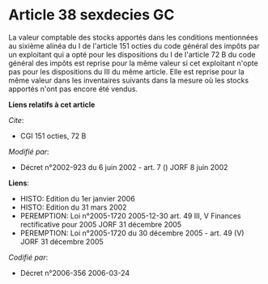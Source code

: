 # Article 38 sexdecies GC

La valeur comptable des stocks apportés dans les conditions mentionnées au sixième alinéa du I de l'article 151 octies du
code général des impôts par un exploitant qui a opté pour les dispositions du I de l'article 72 B du code général des impôts
est reprise pour la même valeur si cet exploitant n'opte pas pour les dispositions du III du même article. Elle est reprise
pour la même valeur dans les inventaires suivants dans la mesure où les stocks apportés n'ont pas encore été vendus.

**Liens relatifs à cet article**

_Cite_:

  - CGI 151 octies, 72 B

_Modifié par_:

  - Décret n°2002-923 du 6 juin 2002 - art. 7 () JORF 8 juin 2002

**Liens**:

  - HISTO: Edition du 1er janvier 2006
  - HISTO: Edition du 31 mars 2002
  - PEREMPTION: Loi n°2005-1720 2005-12-30 art. 49 III, V Finances rectificative pour 2005 JORF 31 décembre 2005
  - PEREMPTION: Loi n°2005-1720 du 30 décembre 2005 - art. 49 (V) JORF 31 décembre 2005

_Codifié par_:

  - Décret n°2006-356 2006-03-24
